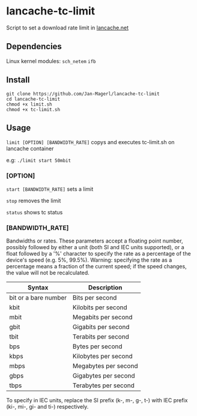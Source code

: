 # lancache-tc-limit
Script to set a download rate limit in [lancache.net](https://lancache.net/)
## Dependencies
Linux kernel modules: `sch_netem` `ifb`
## Install

```
git clone https://github.com/Jan-Magerl/lancache-tc-limit
cd lancache-tc-limit
chmod +x limit.sh
chmod +x tc-limit.sh
```

## Usage

`limit [OPTION] [BANDWIDTH_RATE]`
copys and executes tc-limit.sh on lancache container

e.g: `./limit start 50mbit`

### [OPTION]          
`start [BANDWIDTH_RATE]` sets a limit 
                
`stop` removes the limit
                
`status` shows tc status

### [BANDWIDTH_RATE]
Bandwidths or rates.  These parameters accept a floating
point number, possibly followed by either a unit (both SI
and IEC units supported), or a float followed by a '%'
character to specify the rate as a percentage of the
device's speed (e.g. 5%, 99.5%). Warning: specifying the
rate as a percentage means a fraction of the current speed; if the speed changes, the value will not be
recalculated.
   
| Syntax      | Description |
| ----------- | ----------- |
| bit or a bare number      | Bits per second       |
| kbit   | Kilobits per second        |
| mbit   | Megabits per second| 
| gbit  |  Gigabits per second| 
| tbit   | Terabits per second| 
| bps    | Bytes per second| 
| kbps   | Kilobytes per second| 
| mbps   | Megabytes per second| 
| gbps   | Gigabytes per second| 
| tbps   | Terabytes per second| 

To specify in IEC units, replace the SI prefix (k-, m-,
g-, t-) with IEC prefix (ki-, mi-, gi- and ti-)
respectively.

